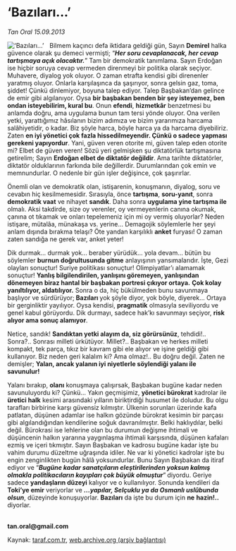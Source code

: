 # ‘Bazıları...’

*Tan Oral 15.09.2013*

<div class="yazi"><img align="left" alt="‘Bazıları...’" border="0" src="http://www.taraf.com.tr/fotoraflar/makaleler/bazilari_2245_orijinal.jpg" style="border-right-width:10px; border-color:#FFFFFF"/><p>Bilmem kaçıncı defa iktidara geldiği gün, Sayın <b>Demirel</b> halka güvence olarak şu demeci vermişti; “<b><i>Her soru cevaplanacak, her cevap tartışmaya açık olacaktır.</i></b>”<i> </i>Tam bir demokratik tanımlama. Sayın Erdoğan ise hiçbir soruya cevap vermeden direnmeyi bir politika olarak seçiyor. Muhavere, diyalog yok oluyor. O zaman etrafta kendisi gibi direnenler yaratmış oluyor. Onlarla karşılaşınca da şaşırıyor, sonra gelsin gaz, toma, şiddet! Çünkü dinlemiyor, boyuna talep ediyor. Talep Başbakan’dan gelince de emir gibi algılanıyor. Oysa <b>bir başbakan benden bir şey isteyemez, ben ondan isteyebilirim, kural bu</b>. Onun <b>efendi</b>, <b>hizmetkâr</b> benzetmesi bu anlamda doğru, ama uygulama bunun tam tersi yönde oluyor. Ona verilen yetki, yarattığımız hâsılanın bizim adımıza ve bizim yararımıza harcama salâhiyetidir, o kadar. Biz şöyle harca, böyle harca ya da harcama diyebiliriz. Zaten <b>en iyi yönetici çok fazla hissedilmeyendir. Çünkü o sadece yapması gerekeni yapıyordur</b>. Yani, güven veren otorite mi, güven talep eden otorite mi? Elbet de güven veren! Sözü yeri gelmişken şu diktatörlük tartışmasına getirelim; Sayın <b>Erdoğan elbet de diktatör değildir</b>.<b> </b>Ama tarihte diktatörler, diktatör olduklarının farkında bile değillerdir. Durumlarından çok emin ve memnundurlar. O nedenle bir gün işler değişince, çok şaşırırlar. </p>
<p>Önemli olan ve demokratik olan, istişarenin, konuşmanın, diyalog, soru ve cevabın hiç kesilmemesidir. Sırasıyla, önce <b>tartışma</b>, <b>soru-yanıt</b>, sonra <b>demokratik vaat</b> ve nihayet <b>sandık</b>. Daha sonra <b>uygulama yine tartışma ile</b> olmalı. Aksi takdirde, size oy verenler, oy vermeyenlerin canına okumak, çanına ot tıkamak ve onları tepelemeniz için mi oy vermiş oluyorlar? Neden istişare, mütalâa, münakaşa vs. yerine... Demagojik söylemlerle her şeyi anlam dışında bırakma telaşı? Öte yandan karşılıklı <b>anket</b> furyası! O zaman zaten sandığa ne gerek var, anket yeter!</p>
<p>Dik durmak... durmak yok... beraber yürüdük... yola devam... bütün bu söylemler <b>burnun doğrultusunda gitme</b> anlayışının yansımalarıdır. İşte, Gezi olayları sonuçtur! Suriye politikası sonuçtur! Olimpiyatlar’ı alamamak sonuçtur! <b>Yanlış bilgilendirilen, yanlışını göremeyen, yanlışından dönemeyen biraz hantal bir başbakan portresi çıkıyor ortaya.</b> <b>Çok kolay yanıltılıyor, aldatılıyor.</b> Sonra o da, hiç bükülmeden bunu savunmaya başlıyor ve sürdürüyor;<b> Bazıları </b>yok<b> </b>şöyle diyor, yok böyle, diyerek... Ortaya bir gerginliktir yayılıyor. Oysa kendisi, <b>pragmatik</b> olmasıyla seviliyordu ve genel kabul görüyordu. Dik durmayı, sadece hak’kı savunmayı seçiyor, <b>risk alıyor ama sonuç alamıyor</b>. </p>
<p>Netice, sandık! <b>Sandıktan yetki alayım da, siz görürsünüz</b>, tehdidi!.. Sonra?.. Sonrası milleti ürkütüyor. Millet?.. Başbakan ve herkes milleti kompakt, tek parça, tıkız bir kavram gibi ele alıyor ve işine geldiği gibi kullanıyor. Biz neden geri kalalım ki? Ama olmaz!.. Bu doğru değil. Zaten ne demişler; <b>Yalan, ancak yalanın iyi niyetlerle söylendiği yalanı ile savunulur!</b></p>
<p>Yalanı bırakıp, <b>olanı</b> konuşmaya çalışırsak, Başbakan bugüne kadar neden savunuluyordu ki? Çünkü... Yakın geçmişimiz, <b>yönetici bürokrat</b> kadrolar ile <b>üretici halk</b> kesimi arasındaki yılların biriktirdiği husumet ile doludur. Bu olgu tarafları birbirine karşı güvensiz kılmıştır. Ülkenin sorunları üzerinde kafa patlatan, düşünen adamlar ise halkın gözünde bürokrat kesimin bir parçası gibi algılandığından kendilerine soğuk davranılmıştır. Belki haklıydılar, belki değil. Bürokrasi ise lehlerine olan bu durumun değişme ihtimali ve düşüncenin halkın yararına yaygınlaşma ihtimali karşısında, düşünen kafaları ezmiş ve içeri tıkmıştır. Sayın Başbakan ve kadrosu bugüne kadar işte bu vahim durumu düzeltme uğraşında idiler. Ne var ki yönetici kadrolar işte bu engin zenginlikten bugün hâlâ yoksundurlar. Bunu Sayın Başbakan da itiraf ediyor ve<i> </i>“<b><i>Bugüne kadar sanatçıların eleştirilerinden yoksun kalmış olmakla politikacıların kayıpları çok büyük olmuştur</i></b>”<b> </b>diyordu. Geriye sadece <b>yandaşların düzeyi</b> kalıyor ve o kullanılıyor. Sonunda kendileri da <b>Toki’ye emir</b> veriyorlar<i> </i>ve<i> <b>...yapılar, Selçuklu ya da Osmanlı uslûbunda olsun</b></i>,<i> </i>düzeyinde konuşuyorlar. <b>Bazıları</b> da işte bu durum için <b>ne</b> <b>hazin!..</b> diyorlar.</p><b>
<p><br/>tan.oral@gmail.com</p>
</b>
</div>

Kaynak: [taraf.com.tr](http://www.taraf.com.tr:80/tan-oral/makale-bazilari.htm), [web.archive.org (arşiv bağlantısı)](http://web.archive.org/web/20130916185548/http://www.taraf.com.tr:80/tan-oral/makale-bazilari.htm)
